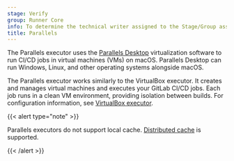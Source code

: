 ```yaml
---
stage: Verify
group: Runner Core
info: To determine the technical writer assigned to the Stage/Group associated with this page, see https://handbook.gitlab.com/handbook/product/ux/technical-writing/#assignments
title: Parallels
---
```


The Parallels executor uses the [Parallels Desktop](https://www.parallels.com/) virtualization software to run CI/CD jobs in virtual machines (VMs) on macOS.
Parallels Desktop can run Windows, Linux, and other operating systems alongside macOS.

The Parallels executor works similarly to the VirtualBox executor.
It creates and manages virtual machines and executes your GitLab CI/CD jobs.
Each job runs in a clean VM environment, providing isolation between builds.
For configuration information, see [VirtualBox executor](virtualbox.md).

{{< alert type="note" >}}

Parallels executors do not support local cache. [Distributed cache](../configuration/speed_up_job_execution.md) is supported.

{{< /alert >}}
